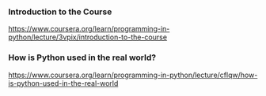 ### Introduction to the Course

https://www.coursera.org/learn/programming-in-python/lecture/3vpix/introduction-to-the-course

### How is Python used in the real world?

https://www.coursera.org/learn/programming-in-python/lecture/cflqw/how-is-python-used-in-the-real-world


### 